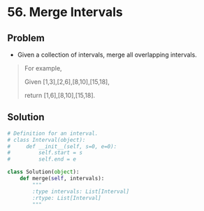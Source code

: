 # 56. Merge Intervals

## Problem
- Given a collection of intervals, merge all overlapping intervals.

> For example,
> 
> Given [1,3],[2,6],[8,10],[15,18],
> 
> return [1,6],[8,10],[15,18].

## Solution
```python
# Definition for an interval.
# class Interval(object):
#     def __init__(self, s=0, e=0):
#         self.start = s
#         self.end = e

class Solution(object):
    def merge(self, intervals):
        """
        :type intervals: List[Interval]
        :rtype: List[Interval]
        """
```
